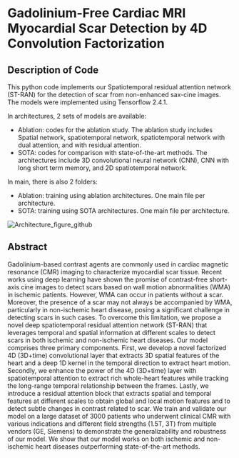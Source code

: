 # Gadolinium-Free Cardiac MRI Myocardial Scar Detection by 4D Convolution Factorization

## Description of Code

This python code implements our Spatiotemporal residual attention network (ST-RAN) for the detection of scar from non-enhanced sax-cine images.
The models were implemented using Tensorflow 2.4.1.

In architectures, 2 sets of models are available:
- Ablation: codes for the ablation study. The ablation study includes Spatial network, spatiotemporal network, spatiotemporal network with dual attention, and with residual attention.
- SOTA: codes for comparison with state-of-the-art methods. The architectures include 3D convolutional neural network (CNN), CNN with long short term memory, and 2D spatiotemporal network.

In main, there is also 2 folders:
- Ablation: training using ablation architectures. One main file per architecture.
- SOTA: training using SOTA architectures. One main file per architecture.

![Architecture_figure_github](https://github.com/HMS-CardiacMR/Myocardial_Scar_Detection/assets/9512423/9fceb879-9035-4a36-9251-a467294392ab)

## Abstract

Gadolinium-based contrast agents are commonly used in cardiac magnetic resonance (CMR) imaging to characterize myocardial scar tissue. Recent works using deep learning have shown the promise of contrast-free short-axis cine images to detect scars based on wall motion abnormalities (WMA) in ischemic patients. However, WMA can occur in patients without a scar. Moreover, the presence of a scar may not always be accompanied by WMA, particularly in non-ischemic heart disease, posing a significant challenge in detecting scars in such cases. To overcome this limitation, we propose a novel deep spatiotemporal residual attention network (ST-RAN) that leverages temporal and spatial information at different scales to detect scars in both ischemic and non-ischemic heart diseases. Our model comprises three primary components. First, we develop a novel factorized 4D (3D+time) convolutional layer that extracts 3D spatial features of the heart and a deep 1D kernel in the temporal direction to extract heart motion. Secondly, we enhance the power of the 4D (3D+time) layer with spatiotemporal attention to extract rich whole-heart features while tracking the long-range temporal relationship between the frames. Lastly, we introduce a residual attention block that extracts spatial and temporal features at different scales to obtain global and local motion features and to detect subtle changes in contrast related to scar. We train and validate our model on a large dataset of 3000 patients who underwent clinical CMR with various indications and different field strengths (1.5T, 3T) from multiple vendors (GE, Siemens) to demonstrate the generalizability and robustness of our model. We show that our model works on both ischemic and non-ischemic heart diseases outperforming state-of-the-art methods. 
